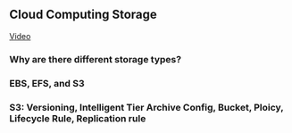 ## Cloud Computing Storage

[Video](https://www.youtube.com/watch?v=4Qd2pThNTtY&list=PLmPJQXJiMoUWFW2JxRSAfhcsQ0Cr9qbv-&index=2) 

### Why are there different storage types?

### EBS, EFS, and S3

### S3: Versioning, Intelligent Tier Archive Config, Bucket, Ploicy, Lifecycle Rule, Replication rule
